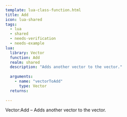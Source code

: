 ```yaml
---
template: lua-class-function.html
title: Add
icon: lua-shared
tags:
  - lua
  - shared
  - needs-verification
  - needs-example
lua:
  library: Vector
  function: Add
  realm: shared
  description: "Adds another vector to the vector."
  
  arguments:
    - name: "vectorToAdd"
      type: Vector
  returns:
    
---
```


<div class="lua__search__keywords">
Vector:Add &#x2013; Adds another vector to the vector.
</div>
